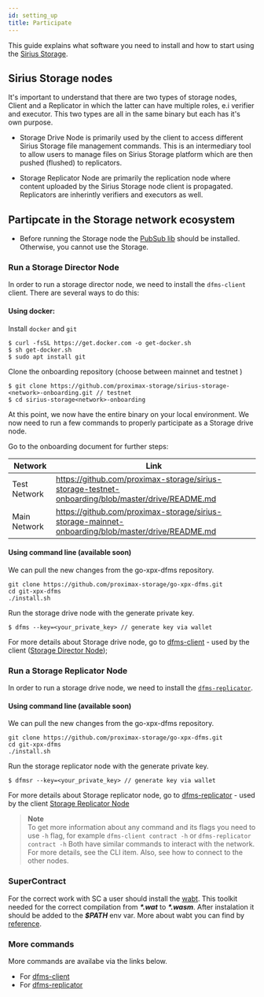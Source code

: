 ```yaml
---
id: setting_up
title: Participate
---
```

This guide explains what software you need to install and how to start using the [Sirius Storage](what_is.md).

## Sirius Storage nodes

It's important to understand that there are two types of storage nodes, Client and a Replicator in which the latter can have multiple roles, e.i verifier and executor. This two types are all in the same binary but each has it's own purpose.

- Storage Drive Node is primarily used by the client to access different Sirius Storage file management commands. This is an intermediary tool to allow users to manage files on Sirius Storage platform which are then pushed (flushed) to replicators.

- Storage Replicator Node are primarily the replication node where content uploaded by the Sirius Storage node client is propagated. Replicators are inherintly verifiers and executors as well.

## Partipcate in the Storage network ecosystem

- Before running the Storage node the [PubSub lib](https://crypto.stanford.edu/pbc/howto.html) should be installed. Otherwise, you cannot use the Storage.

### Run a Storage Director Node
In order to run a storage director node, we need to install the `dfms-client` client. There are several ways to do this:

#### Using docker:

Install `docker` and `git`
```
$ curl -fsSL https://get.docker.com -o get-docker.sh
$ sh get-docker.sh
$ sudo apt install git
```

Clone the onboarding repository (choose between mainnet and testnet <network> )
```
$ git clone https://github.com/proximax-storage/sirius-storage-<network>-onboarding.git // testnet
$ cd sirius-storage<network>-onboarding
```

At this point, we now have the entire binary on your local environment. We now need to run a few commands to properly participate as a Storage drive node.

Go to the onboarding document for further steps:

|Network|Link|
|---|---
|Test Network|https://github.com/proximax-storage/sirius-storage-testnet-onboarding/blob/master/drive/README.md
|Main Network|https://github.com/proximax-storage/sirius-storage-mainnet-onboarding/blob/master/drive/README.md

#### Using command line (available soon)
We can pull the new changes from the go-xpx-dfms repository. 
```
git clone https://github.com/proximax-storage/go-xpx-dfms.git
cd git-xpx-dfms
./install.sh
```

Run the storage drive node with the generate private key.

```
$ dfms --key=<your_private_key> // generate key via wallet
```
For more details about Storage drive node, go to [dfms-client](../cli/dfms/dfms.md) - used by the client ([Storage Director Node](../roles/owner.md));

### Run a Storage Replicator Node
In order to run a storage drive node, we need to install the [`dfms-replicator`](../cli/dfmsr/dfmsr.md). 

#### Using command line (available soon)
We can pull the new changes from the go-xpx-dfms repository. 
```
git clone https://github.com/proximax-storage/go-xpx-dfms.git
cd git-xpx-dfms
./install.sh
```
Run the storage replicator node with the generate private key.
```
$ dfmsr --key=<your_private_key> // generate key via wallet
```

For more details about Storage replicator node, go to [dfms-replicator](../cli/dfmsr/dfmsr.md) - used by the client [Storage Replicator Node](../roles/replicator.md)

>**Note** \
To get more information about any command and its flags you need to use `-h` flag, for example `dfms-client contract -h` or `dfms-replicator contract -h`
Both have similar commands to interact with the network. For more details, see the CLI item. Also, see how to connect to the other nodes.

### SuperContract
For the correct work with SC a user should install the [wabt](https://github.com/WebAssembly/wabt/tree/1.0.13). This toolkit needed for the correct compilation from **_\*.wat_** to **_\*.wasm_**. After instalation it should be added to the **_$PATH_** env var. More about wabt you can find by [reference](https://github.com/WebAssembly/wabt/tree/1.0.13).

### More commands

More commands are availabe via the links below.

- For [dfms-client](../cli/dfms/dfms.md)
- For [dfms-replicator](../cli/dfmsr/dfmsr.md)


